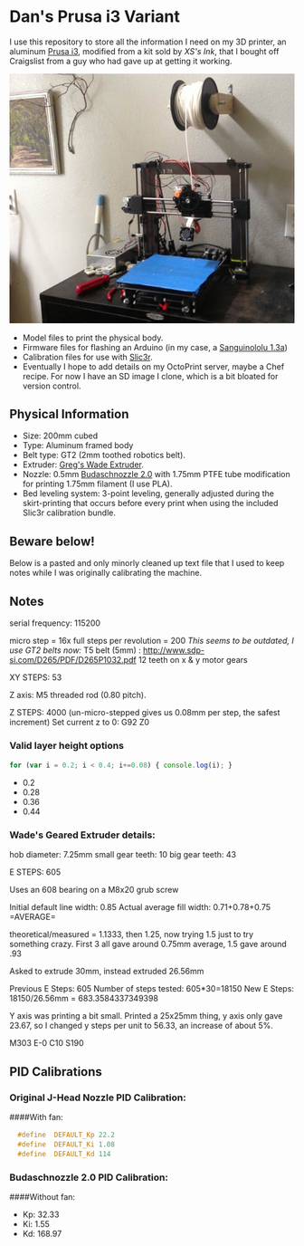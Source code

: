 # Dan's Prusa i3 Variant

I use this repository to store all the information I need on my 3D printer, an aluminum [Prusa i3](http://reprap.org/wiki/Prusa_i3), modified from a kit sold by *XS's Ink*, that I bought off Craigslist from a guy who had gave up at getting it working.

![My printer](images/i3.jpg)

 - Model files to print the physical body.
 - Firmware files for flashing an Arduino (in my case, a [Sanguinololu 1.3a](https://github.com/mosfet/Sanguinololu/tree/master/rev1.3a))
 - Calibration files for use with [Slic3r](http://slic3r.org/).
 - Eventually I hope to add details on my OctoPrint server, maybe a Chef recipe. For now I have an SD image I clone, which is a bit bloated for version control.

## Physical Information

 - Size: 200mm cubed
 - Type: Aluminum framed body
 - Belt type: GT2 (2mm toothed robotics belt).
 - Extruder:  [Greg's Wade Extruder](http://www.thingiverse.com/thing:65939).
 - Nozzle: 0.5mm [Budaschnozzle 2.0](https://www.lulzbot.com/support/budaschnozzle-20) with 1.75mm PTFE tube modification for printing 1.75mm filament (I use PLA).
 - Bed leveling system: 3-point leveling, generally adjusted during the skirt-printing that occurs before every print when using the included Slic3r calibration bundle.

## Beware below!

Below is a pasted and only minorly cleaned up text file that I used to keep notes while I was originally calibrating the machine.

## Notes

serial frequency: 115200

micro step = 16x
full steps per revolution = 200
*This seems to be outdated, I use GT2 belts now:*
T5 belt (5mm) : http://www.sdp-si.com/D265/PDF/D265P1032.pdf
12 teeth on x & y motor gears

XY STEPS: 53

Z axis: M5 threaded rod (0.80 pitch).

Z STEPS: 4000
(un-micro-stepped gives us 0.08mm per step, the safest increment)
Set current z to 0: G92 Z0

### Valid layer height options
```javascript
for (var i = 0.2; i < 0.4; i+=0.08) { console.log(i); }
```
 - 0.2
 - 0.28
 - 0.36
 - 0.44

### Wade's Geared Extruder details:

hob diameter: 7.25mm
small gear teeth: 10
big gear teeth: 43

E STEPS: 605

Uses an 608 bearing on a M8x20 grub screw

Initial default line width: 0.85
Actual average fill width:  0.71+0.78+0.75 =AVERAGE=

theoretical/measured = 1.1333, then 1.25, now trying 1.5 just to try something crazy.  First 3 all gave around 0.75mm average, 1.5 gave around .93

Asked to extrude 30mm, instead extruded 26.56mm

Previous E Steps: 605
Number of steps tested: 605*30=18150
New E Steps: 18150/26.56mm = 683.3584337349398


Y axis was printing a bit small.  Printed a 25x25mm thing, y axis only gave 23.67, so I changed y steps per unit to 56.33, an increase of about 5%.

M303 E-0 C10 S190

## PID Calibrations

### Original J-Head Nozzle PID Calibration:
####With fan:
```C
  #define  DEFAULT_Kp 22.2
  #define  DEFAULT_Ki 1.08
  #define  DEFAULT_Kd 114
```

### Budaschnozzle 2.0 PID Calibration:
####Without fan:
 - Kp: 32.33
 - Ki: 1.55
 - Kd: 168.97
 
